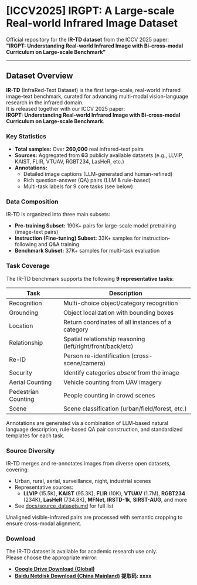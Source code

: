 # [ICCV2025] IRGPT: A Large-scale Real-world Infrared Image Dataset

Official repository for the **IR-TD dataset** from the ICCV 2025 paper:  
**"IRGPT: Understanding Real-world Infrared Image with Bi-cross-modal Curriculum on Large-scale Benchmark"**

---

## Dataset Overview

**IR-TD** (InfraRed-Text Dataset) is the first large-scale, real-world infrared image-text benchmark, curated for advancing multi-modal vision-language research in the infrared domain.  
It is released together with our ICCV 2025 paper:  
**IRGPT: Understanding Real-world Infrared Image with Bi-cross-modal Curriculum on Large-scale Benchmark**.

### Key Statistics

- **Total samples:** Over **260,000** real infrared–text pairs
- **Sources:** Aggregated from **63** publicly available datasets (e.g., LLVIP, KAIST, FLIR, VTUAV, RGBT234, LasHeR, etc.)
- **Annotations:**  
  - Detailed image captions (LLM-generated and human-refined)  
  - Rich question-answer (QA) pairs (LLM & rule-based)  
  - Multi-task labels for 9 core tasks (see below)

### Data Composition

IR-TD is organized into three main subsets:
- **Pre-training Subset:** 190K+ pairs for large-scale model pretraining (image-text pairs)
- **Instruction (Fine-tuning) Subset:** 33K+ samples for instruction-following and Q&A training
- **Benchmark Subset:** 37K+ samples for multi-task evaluation

### Task Coverage

The IR-TD benchmark supports the following **9 representative tasks**:

| Task                | Description                                                |
|---------------------|-----------------------------------------------------------|
| Recognition         | Multi-choice object/category recognition                   |
| Grounding           | Object localization with bounding boxes                    |
| Location            | Return coordinates of all instances of a category          |
| Relationship        | Spatial relationship reasoning (left/right/front/back/etc) |
| Re-ID               | Person re-identification (cross-scene/camera)              |
| Security            | Identify categories *absent* from the image                |
| Aerial Counting     | Vehicle counting from UAV imagery                          |
| Pedestrian Counting | People counting in crowd scenes                            |
| Scene               | Scene classification (urban/field/forest, etc.)            |

Annotations are generated via a combination of LLM-based natural language description, rule-based QA pair construction, and standardized templates for each task.

### Source Diversity

IR-TD merges and re-annotates images from diverse open datasets, covering:
- Urban, rural, aerial, surveillance, night, industrial scenes
- Representative sources:  
  - **LLVIP** (15.5K), **KAIST** (95.3K), **FLIR** (10K), **VTUAV** (1.7M), **RGBT234** (234K), **LasHeR** (734.8K), **MFNet**, **IRSTD-1k**, **SIRST-AUG**, and more  
- See [docs/source_datasets.md](docs/source_datasets.md) for full list

Unaligned visible-infrared pairs are processed with semantic cropping to ensure cross-modal alignment.

### Download

The IR-TD dataset is available for academic research use only.  
Please choose the appropriate mirror:

- **[Google Drive Download (Global)](https://drive.google.com/your-link-here)**
- **[Baidu Netdisk Download (China Mainland)](https://pan.baidu.com/your-link-here) 提取码: xxxx**
